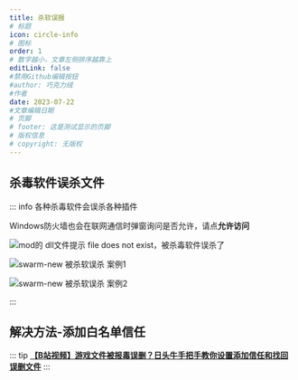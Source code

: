 ```yaml
---
title: 杀软误报
# 标题
icon: circle-info
# 图标
order: 1
# 数字越小，文章左侧排序越靠上
editLink: false
#禁用Github编辑按钮
#author: 巧克力绒
#作者
date: 2023-07-22
#文章编辑日期
# 页脚
# footer: 这是测试显示的页脚
# 版权信息
# copyright: 无版权
---
```


## **杀毒软件误杀文件**
::: info
各种杀毒软件会误杀各种插件

Windows防火墙也会在联网通信时弹窗询问是否允许，请点**允许访问**

![mod的 dll文件提示 file does not exist，被杀毒软件误杀了](https://bu.dusays.com/2023/09/01/64f0bde3e950d.png)

![swarm-new 被杀软误杀 案例1](https://bu.dusays.com/2023/09/03/64f4806faa8e5.png)

![swarm-new 被杀软误杀 案例2](https://bu.dusays.com/2023/09/03/64f47ecfac1d7.jpg)

:::

## **解决方法-添加白名单信任**
::: tip
[**【B站视频】游戏文件被报毒误删？日头牛手把手教你设置添加信任和找回误删文件**](https://www.bilibili.com/video/BV1Uu411A7Hh/)
:::

